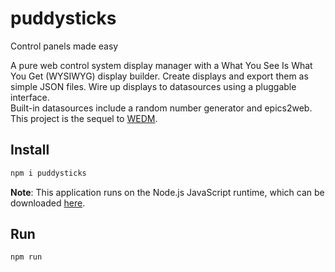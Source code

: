 # puddysticks
Control panels made easy

A pure web control system display manager with a What You See Is What You Get (WYSIWYG) display builder.
Create displays and export them as simple JSON files.  Wire up displays to datasources using a pluggable interface.  
Built-in datasources include a random number generator and epics2web.  This project is the sequel to 
[WEDM](https://github.com/JeffersonLab/wedm).  

## Install
```bash
npm i puddysticks
```
**Note**: This application runs on the Node.js JavaScript runtime, which can be downloaded [here](https://nodejs.org/en/download/).
## Run
```bash
npm run
```
